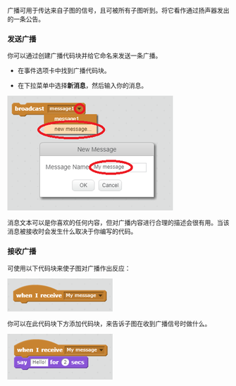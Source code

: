 广播可用于传达来自子图的信号，且可被所有子图听到。将它看作通过扬声器发出的一条公告。

### 发送广播
你可以通过创建广播代码块并给它命名来发送一条广播。

+ 在事件选项卡中找到广播代码块。

+ 在下拉菜单中选择**新消息**，然后输入你的消息。

![Create a broadcast](images/create-a-broadcast.png)

消息文本可以是你喜欢的任何内容，但对广播内容进行合理的描述会很有用。当该消息被接收时会发生什么取决于你编写的代码。

### 接收广播

可使用以下代码块来使子图对广播作出反应：

![Receive a broadcast](images/receive-a-broadcast.png)

你可以在此代码块下方添加代码块，来告诉子图在收到广播信号时做什么。

![Receive example](images/receive-example.png)

